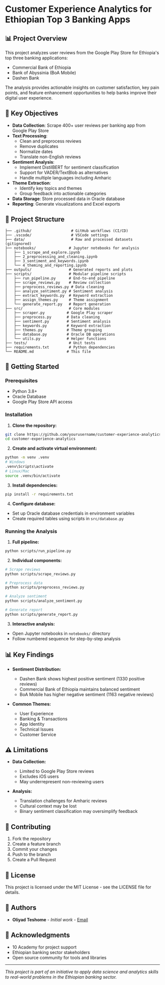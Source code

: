 # Customer Experience Analytics for Ethiopian Top 3 Banking Apps

## 📊 Project Overview

This project analyzes user reviews from the Google Play Store for Ethiopia's top three banking applications:
- Commercial Bank of Ethiopia
- Bank of Abyssinia (BoA Mobile)
- Dashen Bank

The analysis provides actionable insights on customer satisfaction, key pain points, and feature enhancement opportunities to help banks improve their digital user experience.

## 🎯 Key Objectives

- **Data Collection**: Scrape 400+ user reviews per banking app from Google Play Store
- **Text Processing**: 
  - Clean and preprocess reviews
  - Remove duplicates
  - Normalize dates
  - Translate non-English reviews
- **Sentiment Analysis**: 
  - Implement DistilBERT for sentiment classification
  - Support for VADER/TextBlob as alternatives
  - Handle multiple languages including Amharic
- **Theme Extraction**: 
  - Identify key topics and themes
  - Group feedback into actionable categories
- **Data Storage**: Store processed data in Oracle database
- **Reporting**: Generate visualizations and Excel exports

## 📁 Project Structure

```
├── .github/                  # GitHub workflows (CI/CD)
├── .vscode/                  # VSCode settings
├── data/                     # Raw and processed datasets (gitignored)
├── notebooks/               # Jupyter notebooks for analysis
│   ├── 1_scrape_and_explore.ipynb
│   ├── 2_preprocessing_and_cleaning.ipynb
│   ├── 3_sentiment_and_keywords.ipynb
│   └── 4_theming_and_reporting.ipynb
├── outputs/                 # Generated reports and plots
├── scripts/                 # Modular pipeline scripts
│   ├── run_pipeline.py      # End-to-end pipeline
│   ├── scrape_reviews.py    # Review collection
│   ├── preprocess_reviews.py # Data cleaning
│   ├── analyze_sentiment.py # Sentiment analysis
│   ├── extract_keywords.py  # Keyword extraction
│   ├── assign_themes.py     # Theme assignment
│   └── generate_report.py   # Report generation
├── src/                     # Core modules
│   ├── scraper.py          # Google Play scraper
│   ├── preprocess.py       # Data cleaning
│   ├── sentiment.py        # Sentiment analysis
│   ├── keywords.py         # Keyword extraction
│   ├── themes.py           # Theme grouping
│   ├── database.py         # Oracle DB operations
│   └── utils.py            # Helper functions
├── tests/                   # Unit tests
├── requirements.txt         # Python dependencies
└── README.md               # This file
```

## 🚀 Getting Started

### Prerequisites

- Python 3.8+
- Oracle Database
- Google Play Store API access

### Installation

1. **Clone the repository:**
```bash
git clone https://github.com/yourusername/customer-experience-analytics.git
cd customer-experience-analytics
```

2. **Create and activate virtual environment:**
```bash
python -m venv .venv
# Windows
.venv\Scripts\activate
# Linux/Mac
source .venv/bin/activate
```

3. **Install dependencies:**
```bash
pip install -r requirements.txt
```

4. **Configure database:**
- Set up Oracle database credentials in environment variables
- Create required tables using scripts in `src/database.py`

### Running the Analysis

1. **Full pipeline:**
```bash
python scripts/run_pipeline.py
```

2. **Individual components:**
```bash
# Scrape reviews
python scripts/scrape_reviews.py

# Preprocess data
python scripts/preprocess_reviews.py

# Analyze sentiment
python scripts/analyze_sentiment.py

# Generate report
python scripts/generate_report.py
```

3. **Interactive analysis:**
- Open Jupyter notebooks in `notebooks/` directory
- Follow numbered sequence for step-by-step analysis

## 📊 Key Findings

- **Sentiment Distribution:**
  - Dashen Bank shows highest positive sentiment (1330 positive reviews)
  - Commercial Bank of Ethiopia maintains balanced sentiment
  - BoA Mobile has higher negative sentiment (1163 negative reviews)

- **Common Themes:**
  - User Experience
  - Banking & Transactions
  - App Identity
  - Technical Issues
  - Customer Service

## ⚠️ Limitations

- **Data Collection:**
  - Limited to Google Play Store reviews
  - Excludes iOS users
  - May underrepresent non-reviewing users

- **Analysis:**
  - Translation challenges for Amharic reviews
  - Cultural context may be lost
  - Binary sentiment classification may oversimplify feedback

## 🤝 Contributing

1. Fork the repository
2. Create a feature branch
3. Commit your changes
4. Push to the branch
5. Create a Pull Request

## 📝 License

This project is licensed under the MIT License - see the LICENSE file for details.

## 👥 Authors

- **Oliyad Teshome** - *Initial work* - [Email](mailto:oliyadteshomedida@gmail.com)

## 🙏 Acknowledgments

- 10 Academy for project support
- Ethiopian banking sector stakeholders
- Open source community for tools and libraries

---

*This project is part of an initiative to apply data science and analytics skills to real-world problems in the Ethiopian banking sector.*

